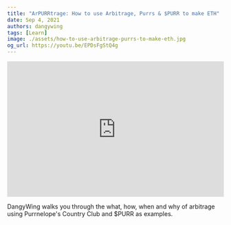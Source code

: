 ```yaml
---
title: "ArPURRtrage: How to use Arbitrage, Purrs & $PURR to make ETH"
date: Sep 4, 2021
authors: dangywing
tags: [Learn]
image: ./assets/how-to-use-arbitrage-purrs-to-make-eth.jpg
og_url: https://youtu.be/EPDsFgStQ4g
---
```


<iframe width="100%" height="315" src="https://www.youtube.com/embed/EPDsFgStQ4g" title="YouTube video player" frameborder="0" allow="accelerometer; autoplay; clipboard-write; encrypted-media; gyroscope; picture-in-picture" allowFullScreen></iframe>

DangyWing walks you through the what, how, when and why of arbitrage using Purrnelope's Country Club and $PURR as examples.

<!--truncate-->
